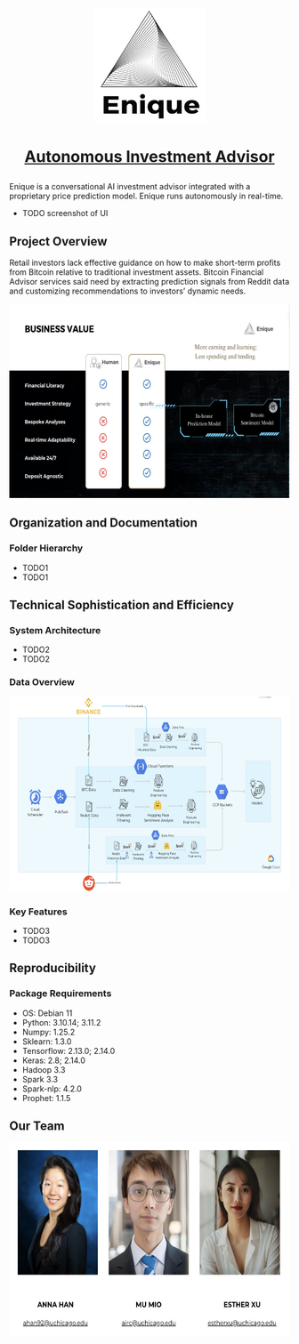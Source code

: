 <p align="center">
  <a href="https://eniquego.com/">
    <img src="images/logo.jpg" alt="Enique logo" width="200" height="210">
  </a>
</p>


<h1 align="center">

<a href="https://eniquego.com/">Autonomous Investment Advisor</a>

</h1>

<p align="left">

Enique is a conversational AI investment advisor integrated with a proprietary price prediction model. Enique runs autonomously in real-time.

</p>

- TODO screenshot of UI
  
## Project Overview
Retail investors lack effective guidance on how to make short-term profits from Bitcoin relative to traditional investment assets.
Bitcoin Financial Advisor services said need by extracting prediction signals from Reddit data and customizing recommendations to investors’ dynamic needs. 

<p align="center">
    <img src="images/bv.jpg" alt="DFD"  width="600" height="350">
 </p>
 
## Organization and Documentation
### Folder Hierarchy
- TODO1
- TODO1


## Technical Sophistication and Efficiency
### System Architecture
- TODO2
- TODO2
  
### Data Overview

<p align="center">
    <img src="images/dfd.jpg" alt="DFD"  width="600" height="350">
 </p>

### Key Features
- TODO3
- TODO3
 
## Reproducibility

### Package Requirements

-   OS: Debian 11
-   Python: 3.10.14; 3.11.2
-   Numpy: 1.25.2
-   Sklearn: 1.3.0
-   Tensorflow: 2.13.0; 2.14.0
-   Keras: 2.8; 2.14.0
-   Hadoop 3.3
-   Spark 3.3
-   Spark-nlp: 4.2.0
-   Prophet: 1.1.5

## Our Team

<p align="center">
    <img src="images/our team.jpg" alt="Our Team" width="600" height="350">
 </p>



